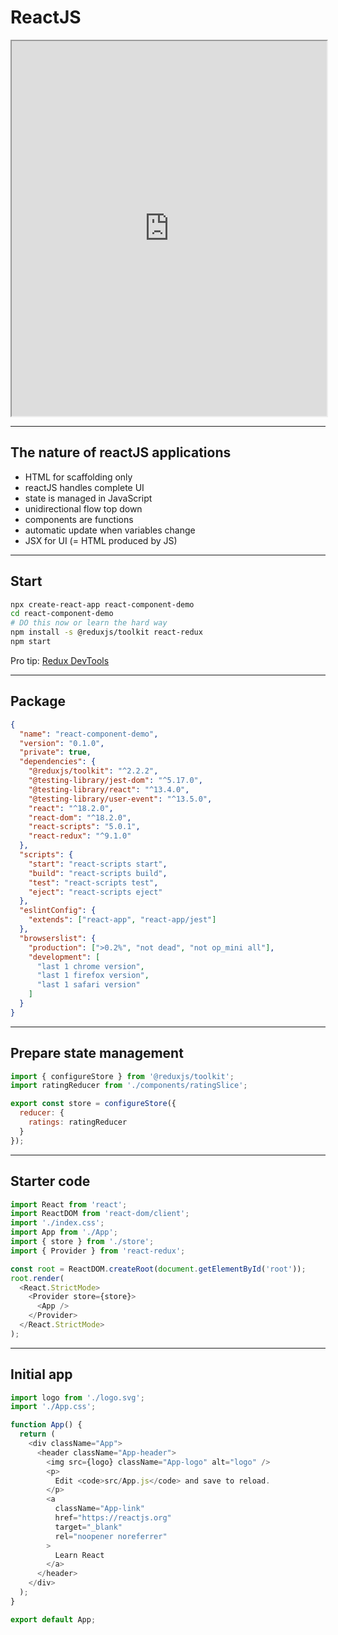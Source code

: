 # ReactJS

<iframe width="100%" height="600" src="https://react.dev/"></iframe>

---

## The nature of reactJS applications<!-- .element: class="r-fit-text" -->

- HTML for scaffolding only
- reactJS handles complete UI
- state is managed in JavaScript
- unidirectional flow top down
- components are functions
- automatic update when variables change
- JSX for UI (= HTML produced by JS)

---

## Start

```bash
npx create-react-app react-component-demo
cd react-component-demo
# DO this now or learn the hard way
npm install -s @reduxjs/toolkit react-redux
npm start
```

Pro tip: [Redux DevTools](https://chromewebstore.google.com/detail/redux-devtools/lmhkpmbekcpmknklioeibfkpmmfibljd)

---

## Package

```json
{
  "name": "react-component-demo",
  "version": "0.1.0",
  "private": true,
  "dependencies": {
    "@reduxjs/toolkit": "^2.2.2",
    "@testing-library/jest-dom": "^5.17.0",
    "@testing-library/react": "^13.4.0",
    "@testing-library/user-event": "^13.5.0",
    "react": "^18.2.0",
    "react-dom": "^18.2.0",
    "react-scripts": "5.0.1",
    "react-redux": "^9.1.0"
  },
  "scripts": {
    "start": "react-scripts start",
    "build": "react-scripts build",
    "test": "react-scripts test",
    "eject": "react-scripts eject"
  },
  "eslintConfig": {
    "extends": ["react-app", "react-app/jest"]
  },
  "browserslist": {
    "production": [">0.2%", "not dead", "not op_mini all"],
    "development": [
      "last 1 chrome version",
      "last 1 firefox version",
      "last 1 safari version"
    ]
  }
}
```

---

## Prepare state management

```js
import { configureStore } from '@reduxjs/toolkit';
import ratingReducer from './components/ratingSlice';

export const store = configureStore({
  reducer: {
    ratings: ratingReducer
  }
});
```

---

## Starter code

```js
import React from 'react';
import ReactDOM from 'react-dom/client';
import './index.css';
import App from './App';
import { store } from './store';
import { Provider } from 'react-redux';

const root = ReactDOM.createRoot(document.getElementById('root'));
root.render(
  <React.StrictMode>
    <Provider store={store}>
      <App />
    </Provider>
  </React.StrictMode>
);
```

---

## Initial app

```js
import logo from './logo.svg';
import './App.css';

function App() {
  return (
    <div className="App">
      <header className="App-header">
        <img src={logo} className="App-logo" alt="logo" />
        <p>
          Edit <code>src/App.js</code> and save to reload.
        </p>
        <a
          className="App-link"
          href="https://reactjs.org"
          target="_blank"
          rel="noopener noreferrer"
        >
          Learn React
        </a>
      </header>
    </div>
  );
}

export default App;
```
